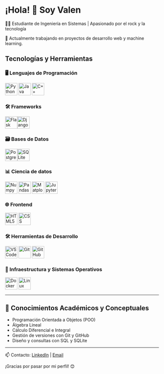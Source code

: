 # ¡Hola! 👋 Soy Valen

👨‍🎓 Estudiante de Ingeniería en Sistemas | Apasionado por el rock y la tecnología

🔭 Actualmente trabajando en proyectos de desarrollo web y machine learning.

## Tecnologías y Herramientas

### 🖥️ Lenguajes de Programación  
<img src="https://cdn.jsdelivr.net/gh/devicons/devicon/icons/python/python-original.svg" width="40" height="40" title="Python" /> <img src="https://cdn.jsdelivr.net/gh/devicons/devicon/icons/java/java-original.svg" width="40" height="40" title="Java" /> <img src="https://cdn.jsdelivr.net/gh/devicons/devicon/icons/cplusplus/cplusplus-original.svg" width="40" height="40" title="C++" />

### 🛠️ Frameworks  
<img src="https://cdn.jsdelivr.net/gh/devicons/devicon/icons/flask/flask-original.svg" width="40" height="40" title="Flask" /><img src="https://cdn.jsdelivr.net/gh/devicons/devicon/icons/django/django-plain.svg" width="40" height="40" title="Django" />

### 🗃️ Bases de Datos  
<img src="https://cdn.jsdelivr.net/gh/devicons/devicon/icons/postgresql/postgresql-original.svg" width="40" height="40" title="PostgreSQL" /><img src="https://upload.wikimedia.org/wikipedia/commons/3/38/SQLite370.svg" width="40" height="40" title="SQLite" />

### 📊 Ciencia de datos
<img src="https://cdn.simpleicons.org/numpy/013243" width="40" height="40" title="Numpy" /> <img src="https://cdn.simpleicons.org/pandas/150458" width="40" height="40" title="Pandas" /> <img src="https://upload.wikimedia.org/wikipedia/commons/8/84/Matplotlib_icon.svg" width="40" height="40" title="Matplotlib" /> <img src="https://upload.wikimedia.org/wikipedia/commons/3/38/Jupyter_logo.svg" width="40" height="40" title="Jupyter" />

### 🌐 Frontend  
<img src="https://cdn.jsdelivr.net/gh/devicons/devicon/icons/html5/html5-original.svg" width="40" height="40" title="HTML5" /> <img src="https://cdn.jsdelivr.net/gh/devicons/devicon/icons/css3/css3-original.svg" width="40" height="40" title="CSS" />

### 🛠️ Herramientas de Desarrollo  
<img src="https://cdn.jsdelivr.net/gh/devicons/devicon/icons/vscode/vscode-original.svg" width="40" height="40" title="VSCode" /> <img src="https://cdn.jsdelivr.net/gh/devicons/devicon/icons/git/git-original.svg" width="40" height="40" title="Git" /> <img src="https://cdn.jsdelivr.net/gh/devicons/devicon/icons/github/github-original.svg" width="40" height="40" title="GitHub" />

### 🐳 Infraestructura y Sistemas Operativos  
<img src="https://cdn.jsdelivr.net/gh/devicons/devicon/icons/docker/docker-original.svg" width="40" height="40" title="Docker" /> <img src="https://cdn.jsdelivr.net/gh/devicons/devicon/icons/linux/linux-original.svg" width="40" height="40" title="Linux" />

---

## 🧠 Conocimientos Académicos y Conceptuales

- Programación Orientada a Objetos (POO)  
- Álgebra Lineal  
- Cálculo Diferencial e Integral  
- Gestión de versiones con Git y GitHub  
- Diseño y consultas con SQL y SQLite  

---

📫 Contacto: [LinkedIn](www.linkedin.com/in/rubiovalentin) | [Email](rubiovalentin01@gmail.com)

¡Gracias por pasar por mi perfil! 😊
